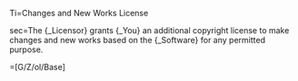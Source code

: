 Ti=Changes and New Works License

sec=The {_Licensor} grants {_You} an additional copyright license to make changes and new works based on the {_Software} for any permitted purpose.

=[G/Z/ol/Base]